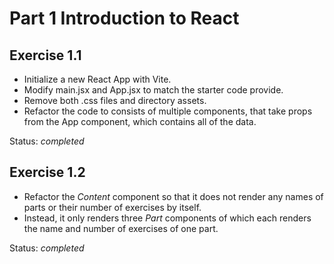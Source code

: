 # Part 1 Introduction to React

## Exercise 1.1
- Initialize a new React App with Vite.
- Modify main.jsx and App.jsx to match the starter code provide.
- Remove both .css files and directory assets.
- Refactor the code to consists of multiple components, that take props from the App component, which contains all of the data.

Status: *completed*

## Exercise 1.2
- Refactor the *Content* component so that it does not render any names of parts or their number of exercises by itself. 
- Instead, it only renders three *Part* components of which each renders the name and number of exercises of one part.

Status: *completed*